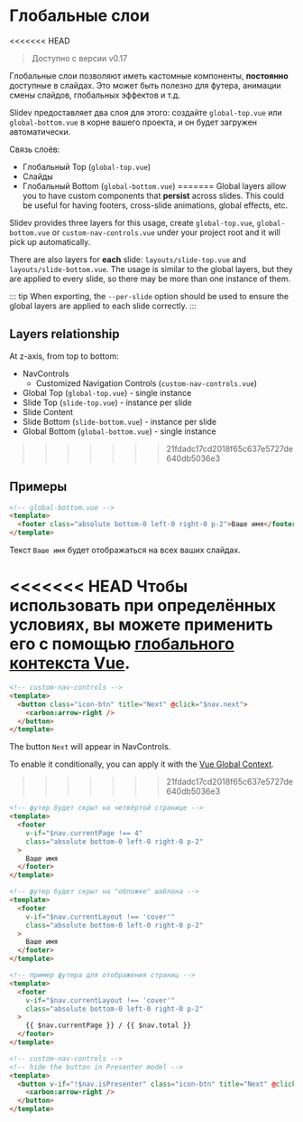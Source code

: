 # Глобальные слои

<<<<<<< HEAD
> Доступно с версии v0.17

Глобальные слои позволяют иметь кастомные компоненты, **постоянно** доступные в слайдах. Это может быть полезно для футера, анимации смены слайдов, глобальных эффектов и т.д.

Slidev предоставляет два слоя для этого: создайте `global-top.vue` или `global-bottom.vue` в корне вашего проекта, и он будет загружен автоматически.

Связь слоёв:

- Глобальный Top (`global-top.vue`)
- Слайды
- Глобальный Bottom (`global-bottom.vue`)
=======
Global layers allow you to have custom components that **persist** across slides. This could be useful for having footers, cross-slide animations, global effects, etc.

Slidev provides three layers for this usage, create `global-top.vue`, `global-bottom.vue` or `custom-nav-controls.vue` under your project root and it will pick up automatically.

There are also layers for **each** slide: `layouts/slide-top.vue` and `layouts/slide-bottom.vue`. The usage is similar to the global layers, but they are applied to every slide, so there may be more than one instance of them.

::: tip
When exporting, the `--per-slide` option should be used to ensure the global layers are applied to each slide correctly.
:::

## Layers relationship

At z-axis, from top to bottom:

- NavControls
  - Customized Navigation Controls (`custom-nav-controls.vue`)
- Global Top (`global-top.vue`) - single instance
- Slide Top (`slide-top.vue`) - instance per slide
- Slide Content
- Slide Bottom (`slide-bottom.vue`) - instance per slide
- Global Bottom (`global-bottom.vue`) - single instance
>>>>>>> 21fdadc17cd2018f65c637e5727de640db5036e3

## Примеры

```html
<!-- global-bottom.vue -->
<template>
  <footer class="absolute bottom-0 left-0 right-0 p-2">Ваше имя</footer>
</template>
```

Текст `Ваше имя` будет отображаться на всех ваших слайдах.

<<<<<<< HEAD
Чтобы использовать при определённых условиях, вы можете применить его с помощью [глобального контекста Vue](/custom/vue-context).
=======
```html
<!-- custom-nav-controls -->
<template>
  <button class="icon-btn" title="Next" @click="$nav.next">
    <carbon:arrow-right />
  </button>
</template>
```

The button `Next` will appear in NavControls.

To enable it conditionally, you can apply it with the [Vue Global Context](/custom/vue-context).
>>>>>>> 21fdadc17cd2018f65c637e5727de640db5036e3

```html
<!-- футер будет скрыт на четвёртой странице -->
<template>
  <footer
    v-if="$nav.currentPage !== 4"
    class="absolute bottom-0 left-0 right-0 p-2"
  >
    Ваше имя
  </footer>
</template>
```

```html
<!-- футер будет скрыт на "обложке" шаблона -->
<template>
  <footer
    v-if="$nav.currentLayout !== 'cover'"
    class="absolute bottom-0 left-0 right-0 p-2"
  >
    Ваше имя
  </footer>
</template>
```

```html
<!-- пример футера для отображения страниц -->
<template>
  <footer
    v-if="$nav.currentLayout !== 'cover'"
    class="absolute bottom-0 left-0 right-0 p-2"
  >
    {{ $nav.currentPage }} / {{ $nav.total }}
  </footer>
</template>
```

```html
<!-- custom-nav-controls -->
<!-- hide the button in Presenter model -->
<template>
  <button v-if="!$nav.isPresenter" class="icon-btn" title="Next" @click="$nav.next">
    <carbon:arrow-right />
  </button>
</template>
```
